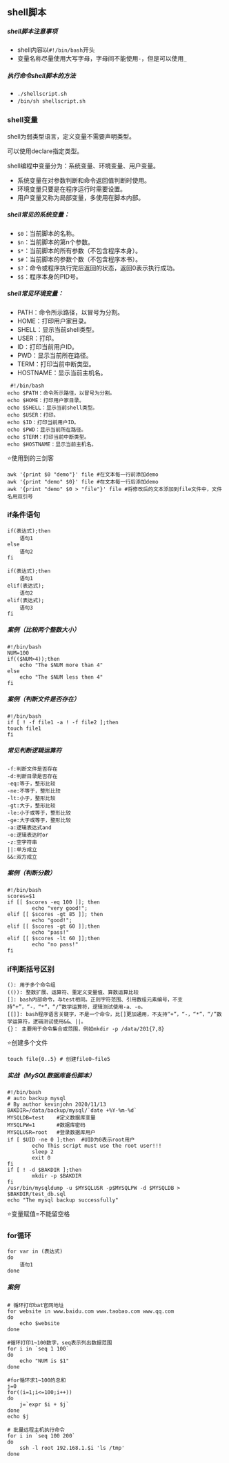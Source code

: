 ## shell脚本

##### shell脚本注意事项

- shell内容以`#!/bin/bash`开头
- 变量名称尽量使用大写字母，字母间不能使用`-`，但是可以使用`_`

##### 执行命令shell脚本的方法

- `./shellscript.sh`
- `/bin/sh shellscript.sh`

### shell变量

shell为弱类型语言，定义变量不需要声明类型。

可以使用declare指定类型。

shell编程中变量分为：系统变量、环境变量、用户变量。

- 系统变量在对参数判断和命令返回值判断时使用。
- 环境变量只要是在程序运行时需要设置。
- 用户变量又称为局部变量，多使用在脚本内部。

##### shell常见的系统变量：

- `$0`：当前脚本的名称。
- `$n`：当前脚本的第n个参数。
- `$*`：当前脚本的所有参数（不包含程序本身）。
- `$#`：当前脚本的参数个数（不包含程序本书）。
- `$?`：命令或程序执行完后返回的状态，返回0表示执行成功。
- `$$`：程序本身的PID号。

##### shell常见环境变量：

- PATH：命令所示路径，以冒号为分割。
- HOME：打印用户家目录。
- SHELL：显示当前shell类型。
- USER：打印。
- ID：打印当前用户ID。
- PWD：显示当前所在路径。
- TERM：打印当前中断类型。
- HOSTNAME：显示当前主机名。

```shell
 #!/bin/bash
echo $PATH：命令所示路径，以冒号为分割。
echo $HOME：打印用户家目录。
echo $SHELL：显示当前shell类型。
echo $USER：打印。
echo $ID：打印当前用户ID。
echo $PWD：显示当前所在路径。
echo $TERM：打印当前中断类型。
echo $HOSTNAME：显示当前主机名。
```

:star:使用到的三剑客

``` shell
awk '{print $0 "demo"}' file #在文本每一行前添加demo
awk '{print "demo" $0}' file #在文本每一行后添加demo
awk '{print "demo" $0 > "file"}' file #将修改后的文本添加到file文件中，文件名用双引号
```

### if条件语句

```
if(表达式);then
	语句1
else
	语句2
fi
```

```shell
if(表达式);then
	语句1
elif(表达式);
	语句2
elif(表达式);
	语句3
fi
```



##### 案例（比较两个整数大小）

```shell
#!/bin/bash
NUM=100
if(($NUM>4));then
	echo "The $NUM more than 4"
else
	echo "The $NUM less then 4"
fi
```

##### 案例（判断文件是否存在）

```shell
#!/bin/bash
if [ ! -f file1 -a ! -f file2 ];then
touch file1
fi
```

##### 常见判断逻辑运算符

```shell
-f:判断文件是否存在
-d:判断目录是否存在
-eq:等于，整形比较
-ne:不等于，整形比较
-lt:小于，整形比较
-gt:大于，整形比较
-le:小于或等于，整形比较
-ge:大于或等于，整形比较
-a:逻辑表达式and
-o:逻辑表达时or
-z:空字符串
||:单方成立
&&:双方成立
```

##### 案例（判断分数）

```shell
#!/bin/bash
scores=$1
if [[ $scores -eq 100 ]]; then
        echo "very good!";
elif [[ $scores -gt 85 ]]; then
        echo "good!";
elif [[ $scores -gt 60 ]];then
        echo "pass!"
elif [[ $scores -lt 60 ]];then
        echo "no pass!"
fi
```

### if判断括号区别

```shell
(): 用于多个命令组
(()): 整数扩展、运算符、重定义变量值、算数运算比较
[]: bash内部命令，与test相同。正则字符范围、引用数组元素编号，不支持“+”，“-，“*”，“/”数学运算符，逻辑测试使用-a、-o。
[[]]: bash程序语言关键字，不是一个命令，比[]更加通用，不支持“+”，“-，“*”，“/”数学运算符，逻辑测试使用&&、||。
{}： 主要用于命令集合或范围，例如mkdir -p /data/201{7,8}
```

:star:创建多个文件

```shell
touch file{0..5} # 创建file0~file5
```

##### 实战（MySQL数据库备份脚本）

```shell
#!/bin/bash
# auto backup mysql
# By author kevinjohn 2020/11/13
BAKDIR=/data/backup/mysql/`date +%Y-%m-%d`
MYSQLDB=test    #定义数据库变量
MYSQLPW=1       #数据库密码
MYSQLUSR=root   #登录数据库用户
if [ $UID -ne 0 ];then  #UID为0表示root用户
        echo This script must use the root user!!!
        sleep 2
        exit 0
fi
if [ ! -d $BAKDIR ];then
        mkdir -p $BAKDIR
fi
/usr/bin/mysqldump -u $MYSQLUSR -p$MYSQLPW -d $MYSQLDB > $BAKDIR/test_db.sql
echo "The mysql backup successfully"
```

:star:变量赋值=不能留空格

### for循环

```shell
for var in (表达式)
do
	语句1
done
```

##### 案例

```shell
# 循环打印bat官网地址
for website in www.baidu.com www.taobao.com www.qq.com
do
	echo $website
done

#循环打印1~100数字，seq表示列出数据范围
for i in `seq 1 100`
do
	echo "NUM is $1"
done

#for循环求1~100的总和
j=0
for((i=1;i<=100;i++))
do
	j=`expr $i + $j`
done
echo $j

# 批量远程主机执行命令
for i in `seq 100 200`
do
	ssh -l root 192.168.1.$i 'ls /tmp'
done
```

